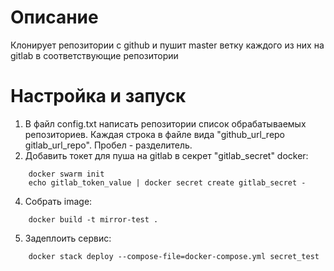 # Описание
Клонирует репозитории с github и пушит master ветку каждого из них на gitlab в соответствующие репозитории

# Настройка и запуск
1. В файл config.txt написать репозитории список обрабатываемых репозиториев. Каждая строка в файле вида "github_url_repo gitlab_url_repo". Пробел - разделитель.
2. Добавить токет для пуша на gitlab в секрет "gitlab_secret" docker:
```
    docker swarm init
    echo gitlab_token_value | docker secret create gitlab_secret -
```
4. Собрать image:
```
    docker build -t mirror-test .
```
5. Задеплоить сервис:
```
    docker stack deploy --compose-file=docker-compose.yml secret_test
```
